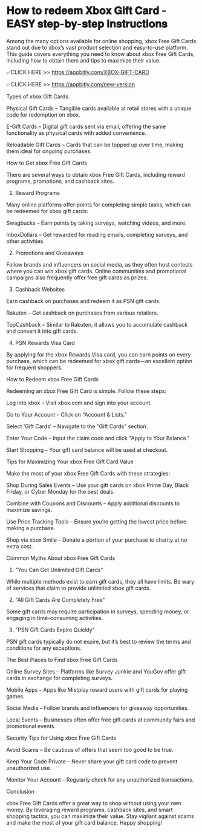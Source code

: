 # 𝐇𝐨𝐰 𝐭𝐨 𝐫𝐞𝐝𝐞𝐞𝐦 𝐗𝐛𝐨𝐱 𝐆𝐢𝐟𝐭 𝐂𝐚𝐫𝐝 - 𝐄𝐀𝐒𝐘 𝐬𝐭𝐞𝐩-𝐛𝐲-𝐬𝐭𝐞𝐩 𝐢𝐧𝐬𝐭𝐫𝐮𝐜𝐭𝐢𝐨𝐧𝐬


Among the many options available for online shopping, xbox Free Gift Cards stand out due to xbox’s vast product selection and easy-to-use platform. This guide covers everything you need to know about xbox Free Gift Cards, including how to obtain them and tips to maximize their value.


✅CLICK HERE >> https://appbitly.com/XBOX-GIFT-CARD


✅CLICK HERE >> https://appbitly.com/new-version



Types of xbox Gift Cards

Physical Gift Cards – Tangible cards available at retail stores with a unique code for redemption on xbox.

E-Gift Cards – Digital gift cards sent via email, offering the same functionality as physical cards with added convenience.

Reloadable Gift Cards – Cards that can be topped up over time, making them ideal for ongoing purchases.

How to Get xbox Free Gift Cards

There are several ways to obtain xbox Free Gift Cards, including reward programs, promotions, and cashback sites.

1. Reward Programs

Many online platforms offer points for completing simple tasks, which can be redeemed for xbox gift cards:

Swagbucks – Earn points by taking surveys, watching videos, and more.

InboxDollars – Get rewarded for reading emails, completing surveys, and other activities.

2. Promotions and Giveaways

Follow brands and influencers on social media, as they often host contests where you can win xbox gift cards. Online communities and promotional campaigns also frequently offer free gift cards as prizes.

3. Cashback Websites

Earn cashback on purchases and redeem it as PSN gift cards:

Rakuten – Get cashback on purchases from various retailers.

TopCashback – Similar to Rakuten, it allows you to accumulate cashback and convert it into gift cards.

4. PSN Rewards Visa Card

By applying for the xbox Rewards Visa card, you can earn points on every purchase, which can be redeemed for xbox gift cards—an excellent option for frequent shoppers.

How to Redeem xbox Free Gift Cards

Redeeming an xbox Free Gift Card is simple. Follow these steps:

Log into xbox – Visit xbox.com and sign into your account.

Go to Your Account – Click on "Account & Lists."

Select 'Gift Cards' – Navigate to the "Gift Cards" section.

Enter Your Code – Input the claim code and click "Apply to Your Balance."

Start Shopping – Your gift card balance will be used at checkout.

Tips for Maximizing Your xbox Free Gift Card Value

Make the most of your xbox Free Gift Cards with these strategies:

Shop During Sales Events – Use your gift cards on xbox Prime Day, Black Friday, or Cyber Monday for the best deals.

Combine with Coupons and Discounts – Apply additional discounts to maximize savings.

Use Price Tracking Tools – Ensure you’re getting the lowest price before making a purchase.

Shop via xbox Smile – Donate a portion of your purchase to charity at no extra cost.

Common Myths About xbox Free Gift Cards

1. "You Can Get Unlimited Gift Cards"

While multiple methods exist to earn gift cards, they all have limits. Be wary of services that claim to provide unlimited xbox gift cards.

2. "All Gift Cards Are Completely Free"

Some gift cards may require participation in surveys, spending money, or engaging in time-consuming activities.

3. "PSN Gift Cards Expire Quickly"

PSN gift cards typically do not expire, but it’s best to review the terms and conditions for any exceptions.

The Best Places to Find xbox Free Gift Cards

Online Survey Sites – Platforms like Survey Junkie and YouGov offer gift cards in exchange for completing surveys.

Mobile Apps – Apps like Mistplay reward users with gift cards for playing games.

Social Media – Follow brands and influencers for giveaway opportunities.

Local Events – Businesses often offer free gift cards at community fairs and promotional events.

Security Tips for Using xbox Free Gift Cards

Avoid Scams – Be cautious of offers that seem too good to be true.

Keep Your Code Private – Never share your gift card code to prevent unauthorized use.

Monitor Your Account – Regularly check for any unauthorized transactions.

Conclusion

xbox Free Gift Cards offer a great way to shop without using your own money. By leveraging reward programs, cashback sites, and smart shopping tactics, you can maximize their value. Stay vigilant against scams and make the most of your gift card balance. Happy shopping! 